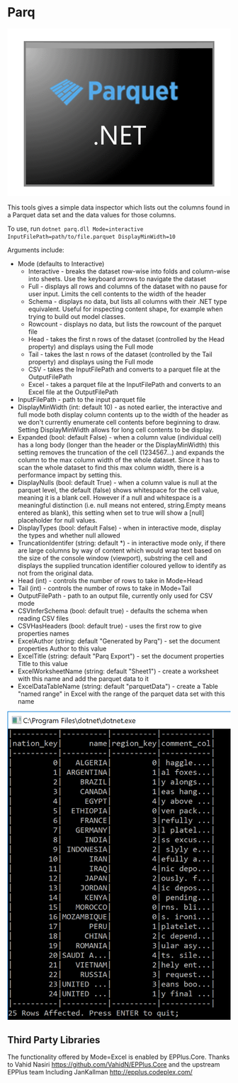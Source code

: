 # Parq

![Logo](doc/img/parquet.net.png)

This tools gives a simple data inspector which lists out the columns found in a Parquet data set and the data values for those columns. 

To use, run ```dotnet parq.dll Mode=interactive InputFilePath=path/to/file.parquet DisplayMinWidth=10``` 

Arguments include:
* Mode (defaults to Interactive)
  * Interactive - breaks the dataset row-wise into folds and column-wise into sheets. Use the keyboard arrows to navigate the dataset
  * Full - displays all rows and columns of the dataset with no pause for user input. Limits the cell contents to the width of the header
  * Schema - displays no data, but lists all columns with their .NET type equivalent. Useful for inspecting content shape, for example when trying to build out model classes. 
  * Rowcount - displays no data, but lists the rowcount of the parquet file
  * Head - takes the first n rows of the dataset (controlled by the Head property) and displays using the Full mode
  * Tail - takes the last n rows of the dataset (controlled by the Tail property) and displays using the Full mode
  * CSV - takes the InputFilePath and converts to a parquet file at the OutputFilePath
  * Excel - takes a parquet file at the InputFilePath and converts to an Excel file at the OutputFilePath 
* InputFilePath - path to the input parquet file
* DisplayMinWidth (int: default 10) - as noted earlier, the interactive and full mode both display column contents up to the width of the header as we don't currently enumerate cell contents before beginning to draw. Setting DisplayMinWidth allows for long cell contents to be display.
* Expanded (bool: default False) - when a column value (individual cell) has a long body (longer than the header or the DisplayMinWidth) this setting removes the truncation of the cell (1234567...) and expands the column to the max column width of the whole dataset. Since it has to scan the whole dataset to find this max column width, there is a performance impact by setting this.
* DisplayNulls (bool: default True) - when a column value is null at the parquet level, the default (false) shows whitespace for the cell value, meaning it is a blank cell. However if a null and whitespace is a meaningful distinction (i.e. null means not entered, string.Empty means entered as blank), this setting when set to true will show a [null] placeholder for null values.
* DisplayTypes (bool: default False) - when in interactive mode, display the types and whether null allowed
* TruncationIdentifer (string: default *) - in interactive mode only, if there are large columns by way of content which would wrap text based on the size of the console window (viewport), substring the cell and displays the supplied truncation identifier coloured yellow to identify as not from the original data. 
* Head (int) - controls the number of rows to take in Mode=Head
* Tail (int) - controls the number of rows to take in Mode=Tail
* OutputFilePath - path to an output file, currently only used for CSV mode
* CSVInferSchema (bool: default true) - defaults the schema when reading CSV files
* CSVHasHeaders (bool: default true) - uses the first row to give properties names 
* ExcelAuthor (string: default "Generated by Parq") - set the document properties Author to this value
* ExcelTitle (string: default "Parq Export") - set the document properties Title to this value
* ExcelWorksheetName (string: default "Sheet1") - create a worksheet with this name and add the parquet data to it
* ExcelDataTableName (string: default "parquetData") - create a Table "named range" in Excel with the range of the parquet data set with this name

![Parq](doc/img/parq.png)

## Third Party Libraries

The functionality offered by Mode=Excel is enabled by EPPlus.Core. Thanks to Vahid Nasiri https://github.com/VahidN/EPPlus.Core and the upstream EPPlus team Including JanKallman http://epplus.codeplex.com/

